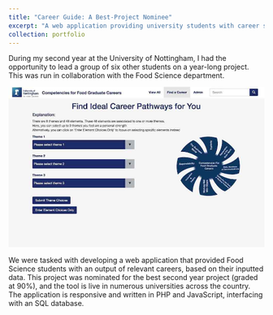 ```yaml
---
title: "Career Guide: A Best-Project Nominee"
excerpt: "A web application providing university students with career suggestions. The project was nominated for best project, and is used in numerous universities across the country.</p><p><img src='/images/portfolio/group_project.jpg' alt='A screenshot of a website. The page shown is a portal to admin activity.'>"
collection: portfolio
---
```


During my second year at the University of Nottingham, I had the opportunity to lead a group of six other students on a year-long project. This was run in collaboration with the Food Science department.

![Picture: A screenshot of a website. The page shown is a portal to admin activity.](/images/portfolio/group_project.jpg)

We were tasked with developing a web application that provided Food Science students with an output of relevant careers, based on their inputted data. This project was nominated for the best second year project (graded at 90%), and the tool is live in numerous universities across the country. The application is responsive and written in PHP and JavaScript, interfacing with an SQL database. 